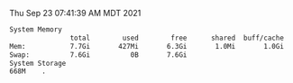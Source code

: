 Thu Sep 23 07:41:39 AM MDT 2021
```bash
System Memory
               total        used        free      shared  buff/cache   available
Mem:           7.7Gi       427Mi       6.3Gi       1.0Mi       1.0Gi       7.0Gi
Swap:          7.6Gi          0B       7.6Gi
System Storage
668M	.
```
